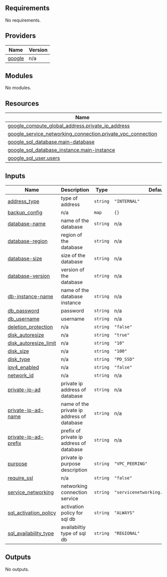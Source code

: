 <!-- BEGIN_TF_DOCS -->
## Requirements

No requirements.

## Providers

| Name | Version |
|------|---------|
| <a name="provider_google"></a> [google](#provider\_google) | n/a |

## Modules

No modules.

## Resources

| Name | Type |
|------|------|
| [google_compute_global_address.private_ip_address](https://registry.terraform.io/providers/hashicorp/google/latest/docs/resources/compute_global_address) | resource |
| [google_service_networking_connection.private_vpc_connection](https://registry.terraform.io/providers/hashicorp/google/latest/docs/resources/service_networking_connection) | resource |
| [google_sql_database.main-database](https://registry.terraform.io/providers/hashicorp/google/latest/docs/resources/sql_database) | resource |
| [google_sql_database_instance.main-instance](https://registry.terraform.io/providers/hashicorp/google/latest/docs/resources/sql_database_instance) | resource |
| [google_sql_user.users](https://registry.terraform.io/providers/hashicorp/google/latest/docs/resources/sql_user) | resource |

## Inputs

| Name | Description | Type | Default | Required |
|------|-------------|------|---------|:--------:|
| <a name="input_address_type"></a> [address\_type](#input\_address\_type) | type of address | `string` | `"INTERNAL"` | no |
| <a name="input_backup_config"></a> [backup\_config](#input\_backup\_config) | n/a | `map` | `{}` | no |
| <a name="input_database-name"></a> [database-name](#input\_database-name) | name of the database | `string` | n/a | yes |
| <a name="input_database-region"></a> [database-region](#input\_database-region) | region of the database | `string` | n/a | yes |
| <a name="input_database-size"></a> [database-size](#input\_database-size) | size of the database | `string` | n/a | yes |
| <a name="input_database-version"></a> [database-version](#input\_database-version) | version of the database | `string` | n/a | yes |
| <a name="input_db-instance-name"></a> [db-instance-name](#input\_db-instance-name) | name of the database instance | `string` | n/a | yes |
| <a name="input_db_password"></a> [db\_password](#input\_db\_password) | password | `string` | n/a | yes |
| <a name="input_db_username"></a> [db\_username](#input\_db\_username) | username | `string` | n/a | yes |
| <a name="input_deletion_protection"></a> [deletion\_protection](#input\_deletion\_protection) | n/a | `string` | `"false"` | no |
| <a name="input_disk_autoresize"></a> [disk\_autoresize](#input\_disk\_autoresize) | n/a | `string` | `"true"` | no |
| <a name="input_disk_autoresize_limit"></a> [disk\_autoresize\_limit](#input\_disk\_autoresize\_limit) | n/a | `string` | `"10"` | no |
| <a name="input_disk_size"></a> [disk\_size](#input\_disk\_size) | n/a | `string` | `"100"` | no |
| <a name="input_disk_type"></a> [disk\_type](#input\_disk\_type) | n/a | `string` | `"PD_SSD"` | no |
| <a name="input_ipv4_enabled"></a> [ipv4\_enabled](#input\_ipv4\_enabled) | n/a | `string` | `"false"` | no |
| <a name="input_network_id"></a> [network\_id](#input\_network\_id) | n/a | `string` | n/a | yes |
| <a name="input_private-ip-ad"></a> [private-ip-ad](#input\_private-ip-ad) | private ip address of database | `string` | n/a | yes |
| <a name="input_private-ip-ad-name"></a> [private-ip-ad-name](#input\_private-ip-ad-name) | name of the private ip address of database | `string` | n/a | yes |
| <a name="input_private-ip-ad-prefix"></a> [private-ip-ad-prefix](#input\_private-ip-ad-prefix) | prefix of private ip address of database | `string` | n/a | yes |
| <a name="input_purpose"></a> [purpose](#input\_purpose) | private ip purpose description | `string` | `"VPC_PEERING"` | no |
| <a name="input_require_ssl"></a> [require\_ssl](#input\_require\_ssl) | n/a | `string` | `"false"` | no |
| <a name="input_service_networking"></a> [service\_networking](#input\_service\_networking) | networking connection service | `string` | `"servicenetworking.googleapis.com"` | no |
| <a name="input_sql_activation_policy"></a> [sql\_activation\_policy](#input\_sql\_activation\_policy) | activation policy for sql db | `string` | `"ALWAYS"` | no |
| <a name="input_sql_availability_type"></a> [sql\_availability\_type](#input\_sql\_availability\_type) | availabiltiy type of sql db | `string` | `"REGIONAL"` | no |

## Outputs

No outputs.
<!-- END_TF_DOCS -->
